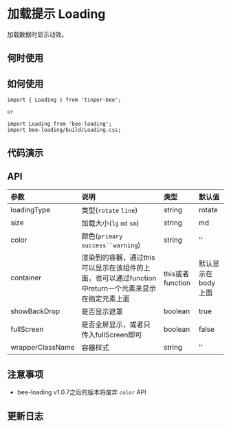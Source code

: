 # 加载提示 Loading 

加载数据时显示动效。

## 何时使用


## 如何使用

```
import { Loading } from 'tinper-bee';

or

import Loading from 'bee-loading';
import bee-loading/build/Loading.css;

```

## 代码演示

## API

|参数|说明|类型|默认值|
|:---|:----|:----|:------|
|loadingType|类型(`rotate` `line`)|string|rotate|
|size|加载大小(`lg` `md` `sm`)|string|md|
|color|颜色(`primary` `success``warning`)|string|''|
|container|渲染到的容器，通过this可以显示在该组件的上面，也可以通过function中return一个元素来显示在指定元素上面|this或者function|默认显示在body上面|
|showBackDrop|是否显示遮罩|boolean|true|
|fullScreen|是否全屏显示，或者只传入fullScreen即可|boolean|false|
|wrapperClassName|容器样式|string|''|

## 注意事项
- bee-loading v1.0.7之后的版本将废弃 `color` API

## 更新日志